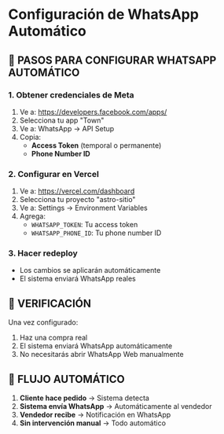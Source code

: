 # Configuración de WhatsApp Automático

## 🚀 PASOS PARA CONFIGURAR WHATSAPP AUTOMÁTICO

### 1. Obtener credenciales de Meta
1. Ve a: https://developers.facebook.com/apps/
2. Selecciona tu app "Town"
3. Ve a: WhatsApp → API Setup
4. Copia:
   - **Access Token** (temporal o permanente)
   - **Phone Number ID**

### 2. Configurar en Vercel
1. Ve a: https://vercel.com/dashboard
2. Selecciona tu proyecto "astro-sitio"
3. Ve a: Settings → Environment Variables
4. Agrega:
   - `WHATSAPP_TOKEN`: Tu access token
   - `WHATSAPP_PHONE_ID`: Tu phone number ID

### 3. Hacer redeploy
- Los cambios se aplicarán automáticamente
- El sistema enviará WhatsApp reales

## 🔧 VERIFICACIÓN

Una vez configurado:
1. Haz una compra real
2. El sistema enviará WhatsApp automáticamente
3. No necesitarás abrir WhatsApp Web manualmente

## 📱 FLUJO AUTOMÁTICO

1. **Cliente hace pedido** → Sistema detecta
2. **Sistema envía WhatsApp** → Automáticamente al vendedor
3. **Vendedor recibe** → Notificación en WhatsApp
4. **Sin intervención manual** → Todo automático



